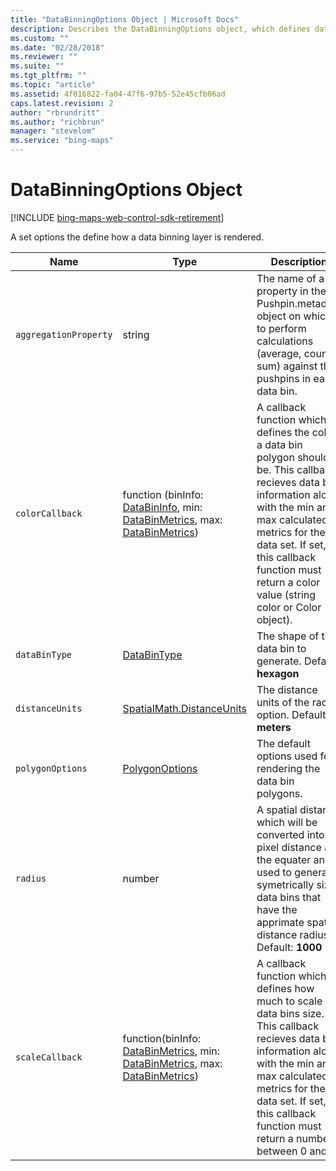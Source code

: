 ```yaml
---
title: "DataBinningOptions Object | Microsoft Docs"
description: Describes the DataBinningOptions object, which defines data binning layer rendering options, and provides descriptions for each of its properties.
ms.custom: ""
ms.date: "02/28/2018"
ms.reviewer: ""
ms.suite: ""
ms.tgt_pltfrm: ""
ms.topic: "article"
ms.assetid: 4f016822-fa04-47f6-97b5-52e45cfb06ad
caps.latest.revision: 2
author: "rbrundritt"
ms.author: "richbrun"
manager: "stevelom"
ms.service: "bing-maps"
---
```


# DataBinningOptions Object

[!INCLUDE [bing-maps-web-control-sdk-retirement](../../includes/bing-maps-web-control-sdk-retirement.md)]

A set options the define how a data binning layer is rendered.

| Name                | Type                                                                         | Description                                                                                                                                                                                                                                                                    |
|---------------------|------------------------------------------------------------------------------|--------------------------------------------------------------------------------------------------------------------------------------------------------------------------------------------------------------------------------------------------------------------------------|
| `aggregationProperty` | string                                                                       | The name of a property in the Pushpin.metadata object on which to perform calculations (average, count, sum) against the pushpins in each data bin.                                                                                                                            |
| `colorCallback`       | function (binInfo: [DataBinInfo](databininfo-object.md), min: [DataBinMetrics](databinmetrics-object.md), max: [DataBinMetrics](databinmetrics-object.md)) | A callback function which defines the color a data bin polygon should be. This callback recieves data bin information along with the min and max calculated metrics for the data set. If set, this callback function must return a color value (string color or Color object). |
| `dataBinType`         | [DataBinType](databintype-enumeration.md)                                                                  | The shape of the data bin to generate. Default: **hexagon**                                                                                                                                                                                                                    |
| `distanceUnits`       | [SpatialMath.DistanceUnits ](../spatial-math-module/distanceunits-enumeration.md)                                                   | The distance units of the radius option. Default: **meters**                                                                                                                                                                                                                   |
| `polygonOptions`      | [PolygonOptions](../../map-control-api/polygonoptions-object.md)                                                               | The default options used for rendering the data bin polygons.                                                                                                                                                                                                                  |
| `radius`              | number                                                                       | A spatial distance which will be converted into a pixel distance at the equater and used to generate symetrically sized data bins that have the apprimate spatial distance radius. Default: **1000**                                                                           |
| `scaleCallback`       | function(binInfo: [DataBinMetrics](databinmetrics-object.md), min: [DataBinMetrics](databinmetrics-object.md), max: [DataBinMetrics](databinmetrics-object.md))  | A callback function which defines how much to scale a data bins size. This callback recieves data bin information along with the min and max calculated metrics for the data set. If set, this callback function must return a number between 0 and 1.                         |
